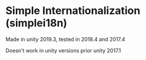 # Simple Internationalization (simplei18n)

Made in unity 2019.3, tested in 2018.4 and 2017.4

Doesn't work in unity versions prior unity 2017.1